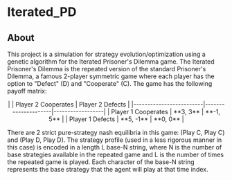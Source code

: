# Iterated_PD

## About
This project is a simulation for strategy evolution/optimization using a genetic algorithm for the Iterated Prisoner's Dilemma game. The Iterated Prisoner's Dilemma is the repeated version of the standard Prisoner's Dilemma, a famous 2-player symmetric game where each player has the option to "Defect" (D) and "Cooperate" (C). The game has the following payoff matrix:

<div align="center">
|                         | Player 2 Cooperates | Player 2 Defects |
|-------------------------|---------------------|------------------|
| Player 1 Cooperates     |   **3, 3**          |  **-1, 5**       |
| Player 1 Defects        |   **5, -1**         |  **0, 0**        |
</div>

There are 2 strict pure-strategy nash equilibria in this game: (Play C, Play C) and (Play D, Play D). The strategy profile (used in a less rigorous manner in this case) is encoded in a length L base-N string, where N is the number of base strategies available in the repeated game and L is the number of times the repeated game is played. Each character of the base-N string represents the base strategy that the agent will play at that time index. 
